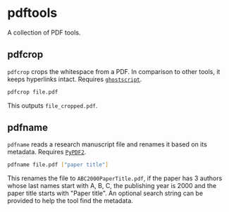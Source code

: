 # pdftools

A collection of PDF tools.

## pdfcrop
`pdfcrop` crops the whitespace from a PDF.
In comparison to other tools, it keeps hyperlinks intact.
Requires [`ghostscript`](https://ghostscript.com).
```zsh
pdfcrop file.pdf
```
This outputs `file_cropped.pdf`.

## pdfname
`pdfname` reads a research manuscript file and renames it based on its metadata.
Requires [`PyPDF2`](https://pypi.org/project/PyPDF2/).
```zsh
pdfname file.pdf ["paper title"]
```
This renames the file to `ABC2000PaperTitle.pdf`, if the paper has 3 authors whose last names start with A, B, C, the publishing year is 2000 and the paper title starts with "Paper title".
An optional search string can be provided to help the tool find the metadata.
